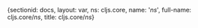 {sectionid: docs, layout: var, ns: cljs.core, name: '*ns*', full-name: cljs.core/*ns*,
  title: cljs.core/*ns*}
